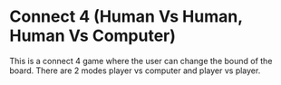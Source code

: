 # Connect 4 (Human Vs Human, Human Vs Computer)

This is a connect 4 game where the user can change the bound of the board. There are 2 modes player vs computer and player vs player.
